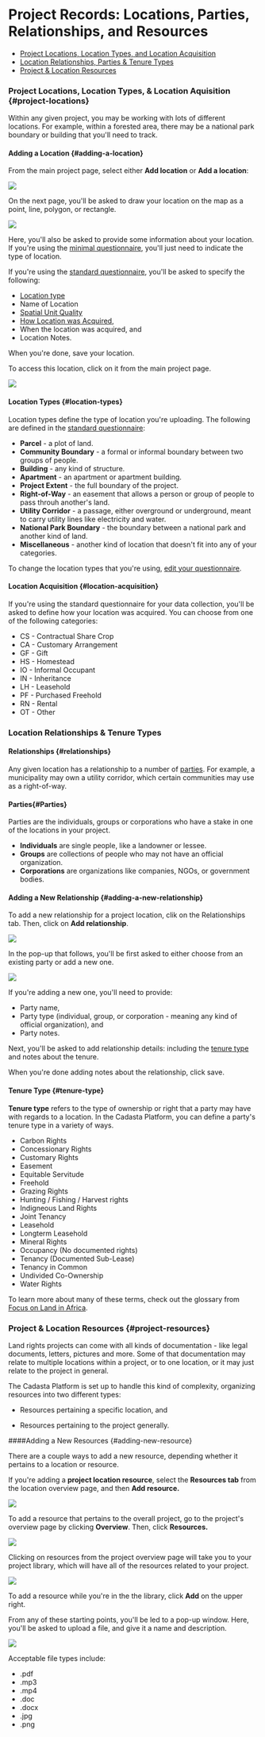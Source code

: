 # Project Records: Locations, Parties, Relationships, and Resources

* [Project Locations, Location Types, and Location Acquisition](#project-locations)    
* [Location Relationships, Parties & Tenure Types](#location-relationships)
* [Project & Location Resources](#project-resources)

### Project Locations, Location Types, & Location Aquisition {#project-locations}

Within any given project, you may be working with lots of different locations. For example, within a forested area, there may be a national park boundary or building that you'll need to track.

#### Adding a Location {#adding-a-location}

From the main project page, select either **Add location** or **Add a location**: 

![](/assets/add-project-location.png)

On the next page, you'll be asked to draw your location on the map as a point, line, polygon, or rectangle.

![](/assets/project-location-info.png)

Here, you'll also be asked to provide some information about your location. If you're using the [minimal questionnaire](https://docs.google.com/spreadsheets/d/1gB7lcz4Dr6aqdW_Oesuum2pbI8lzs6EYTLpVZGQMhcQ/edit#gid=2006567796), you'll just need to indicate the type of location. 

If you're using the [standard questionnaire](https://docs.google.com/spreadsheets/d/1QsqMTLlPH5KVbBcgnh6MHWkIR0pIFchVzkqBSoL92fA/edit#gid=2006567796), you'll be asked to specify the following:

* [Location type](#location-types)
* Name of Location
* [Spatial Unit Quality](#spatial-unit-quality)
* [How Location was Acquired](#location-acquisition), 
* When the location was acquired, and
* Location Notes.

When you're done, save your location. 

To access this location, click on it from the main project page. 

![](/assets/access-project-location.png)

#### Location Types {#location-types}

Location types define the type of location you're uploading. The following are defined in the [standard questionnaire](assets/standard_cadasta_questionnaire_0.2.xlsx):

* **Parcel** - a plot of land.
* **Community Boundary** - a formal or informal boundary between two groups of people.
* **Building** - any kind of structure.
* **Apartment** - an apartment or apartment building.
* **Project Extent** - the full boundary of the project.
* **Right-of-Way** - an easement that allows a person or group of people to pass throuh another's land.
* **Utility Corridor** - a passage, either overground or underground, meant to carry utility lines like electricity and water. 
* **National Park Boundary** - the boundary between a national park and another kind of land. 
* **Miscellaneous** - another kind of location that doesn't fit into any of your categories.

To change the location types that you're using, [edit your questionnaire](08-XLSForms.md). 

#### Location Acquisition {#location-acquisition}

If you're using the standard questionnaire for your data collection, you'll be asked to define how your location was acquired. You can choose from one of the following categories:

* CS - Contractual Share Crop
* CA - Customary Arrangement
* GF - Gift
* HS - Homestead
* IO - Informal Occupant
* IN - Inheritance
* LH - Leasehold 
* PF - Purchased Freehold
* RN - Rental
* OT - Other

### Location Relationships & Tenure Types

#### Relationships {#relationships}

Any given location has a relationship to a number of [parties](#parties). For example, a municipality may own a utility corridor, which certain communities may use as a right-of-way. 

#### Parties{#Parties}

Parties are the individuals, groups or corporations who have a stake in one of the locations in your project. 

* **Individuals** are single people, like a landowner or lessee.
* **Groups** are collections of people who may not have an official organization. 
* **Corporations** are organizations like companies, NGOs, or government bodies.  

#### Adding a New Relationship {#adding-a-new-relationship}

To add a new relationship for a project location, clik on the Relationships tab. Then, click on **Add relationship**. 

![](/assets/add-location-relationship.png)

In the pop-up that follows, you'll be first asked to either choose from an existing party or add a new one. 

![](/assets/add-new-relationship-popup.png)

If you're adding a new one, you'll need to provide:

* Party name, 
* Party type (individual, group, or corporation - meaning any kind of official organization), and
* Party notes. 

Next, you'll be asked to add relationship details: including the [tenure type](#tenure-type) and notes about the tenure. 

When you're done adding notes about the relationship, click save. 

#### Tenure Type {#tenure-type}

**Tenure type** refers to the type of ownership or right that a party may have with regards to a location. In the Cadasta Platform, you can define a party's tenure type in a variety of ways. 

* Carbon Rights
* Concessionary Rights
* Customary Rights
* Easement
* Equitable Servitude
* Freehold
* Grazing Rights
* Hunting / Fishing / Harvest rights
* Indigneous Land Rights
* Joint Tenancy
* Leasehold
* Longterm Leasehold
* Mineral Rights
* Occupancy (No documented rights)
* Tenancy (Documented Sub-Lease)
* Tenancy in Common
* Undivided Co-Ownership
* Water Rights

To learn more about many of these terms, check out the glossary from [Focus on Land in Africa](http://www.focusonland.com/resources/glossary/#e ). 

### Project & Location Resources {#project-resources}

Land rights projects can come with all kinds of documentation - like legal documents, letters, pictures and more. Some of that documentation may relate to multiple locations within a project, or to one location, or it may just relate to the project in general.

The Cadasta Platform is set up to handle this kind of complexity, organizing resources into two different types:

* Resources pertaining a specific location, and

* Resources pertaining to the project generally.


####Adding a New Resources {#adding-new-resource}

There are a couple ways to add a new resource, depending whether it pertains to a location or resource. 

If you're adding a **project location resource**, select the **Resources tab** from the location overview page, and then **Add resource.**

![](/assets/add-location-resource.png)

To add a resource that pertains to the overall project, go to the project's overview page by clicking **Overview**. Then, click **Resources.** 

![](/assets/resources-from-overview.png)

Clicking on resources from the project overview page will take you to your project library, which will have all of the resources related to your project.

![](/assets/project-library.png)

To add a resource while you're in the the library, click **Add** on the upper right.

From any of these starting points, you'll be led to a pop-up window. Here, you'll be asked to upload a file, and give it a name and description. 

![](/assets/project-library.png)

Acceptable file types include:

* .pdf
* .mp3
* .mp4
* .doc
* .docx
* .jpg
* .png